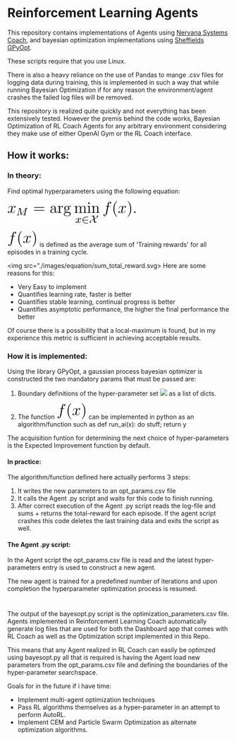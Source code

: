 # Reinforcement Learning Agents
This repository contains implementations of Agents using [Nervana Systems Coach](https://github.com/NervanaSystems/coach), and bayesian optimization implementations using [Sheffields GPyOpt](https://github.com/SheffieldML/GPyOpt).

These scripts require that you use Linux. 

There is also a heavy reliance on the use of Pandas to mange .csv files for logging data during training, this is implemented in such a way that while running Bayesian Optimization if for any reason the environment/agent crashes the failed log files will be removed.

This repository is realized quite quickly and not everything has been extensively tested. However the premis behind the code works, Bayesian Optimization of RL Coach Agents for any arbitrary environment considering they make use of either OpenAI Gym or the RL Coach interface.

## How it works:
### In theory:
Find optimal hyperparameters using the following equation:

<img src="./images/equations/hyperparameter_tuning.svg">

<img src="./images/equations/func.svg"> is defined as the average sum of 'Training rewards' for all episodes in a training cycle. 

<img src="./images/equation/sum_total_reward.svg>
Here are some reasons for this:
- Very Easy to implement
- Quantifies learning rate, faster is better
- Quantifies stable learning, continual progress is better
- Quantifies asymptotic performance, the higher the final performance the better

Of course there is a possibility that a local-maximum is found, but in my experience this metric is sufficient in achieving acceptable results.

### How it is implemented: 
Using the library GPyOpt, a gaussian process bayesian optimizer is constructed the two mandatory params that must be passed are:

1. Boundary definitions of the hyper-parameter set <img src="./images/equations/X.svg"> as a list of dicts.

2. The function <img src="./images/equations/func.svg"> can be implemented in python as an algorithm/function such as def run_ai(x): do stuff; return y

The acquisition funtion for determining the next choice of hyper-parameters is the Expected Improvement function by default.

#### In practice:
The algorithm/function defined here actually performs 3 steps:
1. It writes the new parameters to an opt_params.csv file
2. It calls the Agent .py script and waits for this code to finish running.
3. After correct execution of the Agent .py script reads the log-file and sums + returns the total-reward for each episode. If the agent script crashes this code deletes the last training data and exits the script as well.

#### The Agent .py script:
In the Agent script the opt_params.csv file is read and the latest hyper-parameters entry is used to construct a new agent.

The new agent is trained for a predefined number of iterations and upon completion the hyperparameter optimization process is resumed. 

#
The output of the bayesopt.py script is the optimization_parameters.csv file. 
Agents implemented in Reinforcement Learning Coach automatically generate log files that are used for both the Dashboard app that comes with RL Coach as well as the Optimization script implemented in this Repo. 

This means that any Agent realized in RL Coach can easily be optimzed using bayesopt.py all that is required is having the Agent load new parameters from the opt_params.csv file and defining the boundaries of the hyper-parameter searchspace.

Goals for in the future if i have time:
- Implement multi-agent optimization techniques
- Pass RL algorithms themselves as a hyper-parameter in an attempt to perform AutoRL.
- Implement CEM and Particle Swarm Optimization as alternate optimization algorithms.
